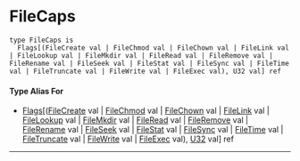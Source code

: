 # FileCaps

```pony
type FileCaps is
  Flags[(FileCreate val | FileChmod val | FileChown val | FileLink val | FileLookup val | FileMkdir val | FileRead val | FileRemove val | FileRename val | FileSeek val | FileStat val | FileSync val | FileTime val | FileTruncate val | FileWrite val | FileExec val), U32 val] ref
```

#### Type Alias For

* [Flags](collections-Flags)\[([FileCreate](files-FileCreate) val | [FileChmod](files-FileChmod) val | [FileChown](files-FileChown) val | [FileLink](files-FileLink) val | [FileLookup](files-FileLookup) val | [FileMkdir](files-FileMkdir) val | [FileRead](files-FileRead) val | [FileRemove](files-FileRemove) val | [FileRename](files-FileRename) val | [FileSeek](files-FileSeek) val | [FileStat](files-FileStat) val | [FileSync](files-FileSync) val | [FileTime](files-FileTime) val | [FileTruncate](files-FileTruncate) val | [FileWrite](files-FileWrite) val | [FileExec](files-FileExec) val), [U32](builtin-U32) val\] ref

---

